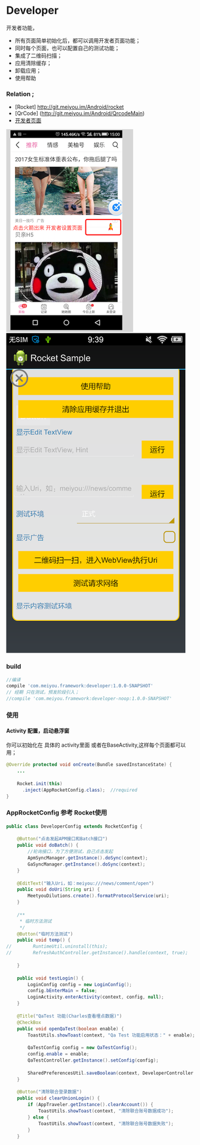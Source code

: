 # Developer
开发者功能，
- 所有页面简单初始化后，都可以调用开发者页面功能；
- 同时每个页面，也可以配置自己的测试功能；
- 集成了二维码扫描；
- 应用清除缓存；
- 卸载应用；
- 使用帮助

### Relation ;
-  [Rocket] http://git.meiyou.im/Android/rocket
-  [QrCode] (http://git.meiyou.im/Android/QrcodeMain)
- [开发者页面](http://git.meiyou.im/Android/Android/wikis/%E5%BC%80%E5%8F%91%E8%80%85%E9%A1%B5%E9%9D%A2)

![jietu2](images/QQ20170920-1.png)
![截图](/images/device1.png)
### build 

```groovy
//编译
compile 'com.meiyou.framework:developer:1.0.0-SNAPSHOT'
// 经期 只在测试，预发阶段引入；
//compile 'com.meiyou.framework:developer-noop:1.0.0-SNAPSHOT'
```

### 使用

#### Activity 配置，启动悬浮窗 

你可以初始化在 具体的 activity里面 或者在BaseActivity,这样每个页面都可以用；

```java
@Override protected void onCreate(Bundle savedInstanceState) {
    ...

    Rocket.init(this)
      .inject(AppRocketConfig.class);  //required
}
```

### AppRocketConfig  参考 Rocket使用
```java
public class DeveloperConfig extends RocketConfig {
    
    @Button("点击发起APM接口和Batch接口")
    public void doBatch() {
        //轮询接口，为了方便测试，自己点击发起
        ApmSyncManager.getInstance().doSync(context);
        GaSyncManager.getInstance().doSync(context);
    }

    @EditText("输入Uri，如：meiyou:///news/comment/open")
    public void doUri(String uri) {
        MeetyouDilutions.create().formatProtocolService(uri);
    }

    /**
     * 临时方法测试
     */
    @Button("临时方法测试")
    public void temp() {
//        RuntimeUtil.uninstall(this);
//        RefreshAuthController.getInstance().handle(context, true);

    }

    public void testLogin() {
        LoginConfig config = new LoginConfig();
        config.bEnterMain = false;
        LoginActivity.enterActivity(context, config, null);
    }

    @Title("QaTest 功能(Charles查看埋点数据)")
    @CheckBox
    public void openQaTest(boolean enable) {
        ToastUtils.showToast(context, "Qa Test 功能启用状态：" + enable);

        QaTestConfig config = new QaTestConfig();
        config.enable = enable;
        QaTestController.getInstance().setConfig(config);

        SharedPreferencesUtil.saveBoolean(context, DeveloperController.key_qatest, enable);
    }

    @Button("清除联合登录数据")
    public void clearUnionLogin() {
        if (AppTraveler.getInstance().clearAccount()) {
            ToastUtils.showToast(context, "清除联合账号数据成功");
        } else {
            ToastUtils.showToast(context, "清除联合账号数据失败");
        }
    }
```


